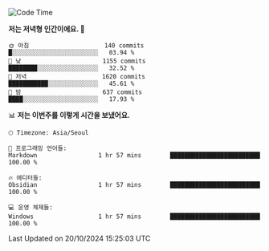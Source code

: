   <!--START_SECTION:waka-->
![Code Time](http://img.shields.io/badge/Code%20Time-435%20hrs%2038%20mins-blue)

**저는 저녁형 인간이에요. 🦉** 

```text
🌞 아침                     140 commits         █░░░░░░░░░░░░░░░░░░░░░░░░   03.94 % 
🌆 낮　                     1155 commits        ████████░░░░░░░░░░░░░░░░░   32.52 % 
🌃 저녁                     1620 commits        ███████████░░░░░░░░░░░░░░   45.61 % 
🌙 밤　                     637 commits         ████░░░░░░░░░░░░░░░░░░░░░   17.93 % 
```


📊 **저는 이번주를 이렇게 시간을 보냈어요.** 

```text
🕑︎ Timezone: Asia/Seoul

💬 프로그래밍 언어들: 
Markdown                 1 hr 57 mins        █████████████████████████   100.00 % 

🔥 에디터들: 
Obsidian                 1 hr 57 mins        █████████████████████████   100.00 % 

💻 운영 체제들: 
Windows                  1 hr 57 mins        █████████████████████████   100.00 % 
```


 Last Updated on 20/10/2024 15:25:03 UTC
<!--END_SECTION:waka-->
